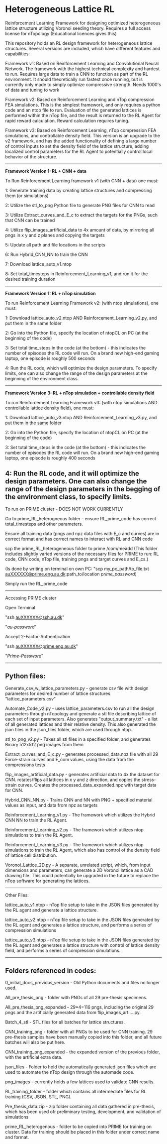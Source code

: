 # Heterogeneous Lattice RL
Reinforcement Learning Framework for designing optimized heterogeneous lattice structure utilizing Voronoi seeding theory. Requires a full access license for nTopology (Educational licences gives this)

This repository holds an RL design framework for heterogeneous lattice structures. Several versions are included, which have different features and capabilities:

Framework v1: Based on Reinforcement Learning and Convolutional Neural Network. The framework with the highest technical complexity and hardest to run. Requires large data to train a CNN to function as part of the RL environment. It should theoretically run fastest once running, but is currently only made to simply optimize compressive strength. Needs 1000's of data and tuning to work

Framework v2: Based on Reinforcement Learning and nTop compression FEA simulations. This is the simplest framework, and only requires a python code and an ntop file to run. Evaluation of the generated lattices is performed within the nTop file, and the result is returned to the RL Agent for rapid reward calculation. Reward calculation requires tuning.

Framework v3: Based on Reinforcement Learning, nTop compression FEA simulations, and controllable density field. This version is an upgrade to the v2 framework, and has the added functionality of defining a large number of control inputs to set the density field of the lattice structure, adding localized control parameters for the RL Agent to potentially control local behavior of the structure.

--------------------
**Framework Version 1: RL + CNN + data**

To Run Reinforcement Learning framework v1 (with CNN + data) one must:

1: Generate training data by creating lattice structures and compressing them (or simulations)

2: Utilize the stl_to_png Python file to generate PNG files for CNN to read

3: Utilize Extract_curves_and_E_c to extract the targets for the PNGs, such that CNN can be trained

4: Utilize flip_images_artificial_data to 4x amount of data, by mirroring all pngs in x y and z planes and copying the targets

5: Update all path and file locations in the scripts

6: Run Hybrid_CNN_NN to train the CNN

7: Download lattice_auto_v1.ntop

8: Set total_timesteps in Reinforcement_Learning_v1, and run it for the desired training duration

--------------------
**Framework Version 1: RL + nTop simulation**

To run Reinforcement Learning Framework v2: (with ntop simulations), one must:

1: Download lattice_auto_v2.ntop AND Reinforcement_Learning_v2.py, and put them in the same folder

2: Go into the Python file, specify the location of ntopCL on PC (at the beginning of the code)

3: Set total time_steps in the code (at the bottom) - this indicates the number of episodes the RL code will run. On a brand new high-end gaming laptop, one episode is roughly 500 seconds

4: Run the RL code, which will optimize the design parameters. To specify limits, one can also change the range of the design parameters at the beginning of the environment class.

--------------------
**Framework Version 3: RL + nTop simulation + controllable density field**

To run Reinforcement Learning Framework v3: (with ntop simulations AND controllable lattice density field), one must:

1: Download lattice_auto_v3.ntop AND Reinforcement_Learning_v3.py, and put them in the same folder

2: Go into the Python file, specify the location of ntopCL on PC (at the beginning of the code)

3: Set total time_steps in the code (at the bottom) - this indicates the number of episodes the RL code will run. On a brand new high-end gaming laptop, one episode is roughly 400 seconds

4: Run the RL code, and it will optimize the design parameters. One can also change the range of the design parameters in the begging of the environment class, to specify limits.
--------------------

To run on PRIME cluster - DOES NOT WORK CURRENTLY

Go to prime_RL_heterogneous folder - ensure RL_prime_code has correct total_timesteps and other parameters.

Ensure all training data (pngs and npz data files with E_c and curves) are in correct format and has correct names to interact with RL and CNN code

scp the prime_RL_heterogeneous folder to prime /com/meadd (This folder includes slightly varied versions of the necessary files for PRIME to run: RL code, CNN code, nTop file, training pngs and target curves and E_cs.)

(Is done by writing on terminal on own PC: "scp my_pc_path/to_file.txt auXXXXXX@prime.eng.au.dk:path_to/location *prime_password*)

Simply run the RL_prime_code

--------------------
Accessing PRIME cluster

Open Terminal

"ssh auXXXXXX@ssh.au.dk"

"*au-password*"

Accept 2-Factor-Authentication

"ssh auXXXXXX@prime.eng.au.dk"

"*Prime-Password*"

--------------------

## Python files:

Generate_csv_w_lattice_parameters.py - generate csv file with design parameters for desired number of lattice structures "lattice_parameters.csv"

Automate_Code_v2.py - uses lattice_parameters.csv to run all the design parameters through nTopology and generate a stl file describing lattice of each set of input parameters. Also generates "output_summary.txt" - a list of all generated lattices and their relative density. This also generated the json files in the json_files folder, which are used through ntop.

stl_to_png_v2.py - Takes all stl files in a specified folder, and generates Binary 512x512 png images from them

Extract_curves_and_E_c.py - generates processed_data.npz file with all 29 Force-strain curves and E_com values, using the data from the compressions tests

flip_images_artificial_data.py - generates artificial data to 4x the dataset for CNN. rotates/flips all lattices in x y and z direction, and copies the stress-strain curves. Creates the processed_data_expanded.npz with target data for CNN.

Hybrid_CNN_NN.py - Trains CNN and NN with PNG + specified material values as input, and data from npz as targets

Reinforcement_Learning_v1.py - The framework which utilizes the Hybrid CNN NN to train the RL Agent.

Reinforcement_Learning_v2.py - The framework which utilizes ntop simulations to train the RL Agent.

Reinforcement_Learning_v3.py - The framework which utilizes ntop simulations to train the RL Agent, which also has control of the density field of lattice cell distribution.

Voronoi_Lattice_2D.py - A separate, unrelated script, which, from input dimensions and parameters, can generate a 2D Voronoi lattice as a CAD drawing file. This could potentially be upgraded in the future to replace the nTop software for generating the lattices.

--------------------

Other Files:

lattice_auto_v1.ntop - nTop file setup to take in the JSON files generated by the RL agent and generate a lattice structure.

lattice_auto_v2.ntop - nTop file setup to take in the JSON files generated by the RL agent and generates a lattice structure, and performs a series of compression simulations

lattice_auto_v3.ntop - nTop file setup to take in the JSON files generated by the RL agent and generates a lattice structure with control of lattice density field, and performs a series of compression simulations.

--------------------

## Folders referenced in codes:

0_initial_docs_previous_version - Old Python documents and files no longer used.

All_pre_thesis_png - folder with PNGs of all 29 pre-thesis specimens.

All_pre_thesis_png_expanded - 29*4=116 pngs, including the original 29 pngs and the artificially generated data from flip_images_arti....py.

Batch_4_stl - STL files for all batches for lattice structures.

CNN_training_png - folder with all PNGs to be used for CNN training. 29 pre-thesis samples have been manually copied into this folder, and all future batches will also be put here.

CNN_training_png_expanded - the expanded version of the previous folder, with the artificial extra data.

json_files - Folder to hold the automatically generated json files which are used to automate the nTop design through the automade code.

png_images - currently holds a few lattices used to validate CNN results. 

RL_training_folder - folder which contains all intermediate files for RL training (CSV, JSON, STL, PNG).

Pre_thesis_data.zip - zip folder containing all data gathered in pre-thesis, which has been used ofr preliminary testing, development, and validation of simulations

prime_RL_heterogenous - folder to be copied into PRIME for training on cluster. Data for training should be placed in this folder under correct name and format.
